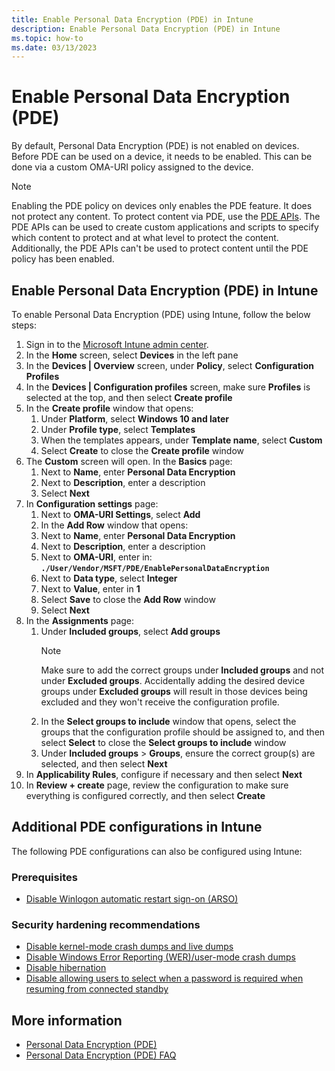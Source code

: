 ```yaml
---
title: Enable Personal Data Encryption (PDE) in Intune
description: Enable Personal Data Encryption (PDE) in Intune
ms.topic: how-to
ms.date: 03/13/2023
---
```


# Enable Personal Data Encryption (PDE)

By default, Personal Data Encryption (PDE) is not enabled on devices. Before PDE can be used on a device, it needs to be enabled.  This can be done via a custom OMA-URI policy assigned to the device.

> [!NOTE]
> Enabling the PDE policy on devices only enables the PDE feature. It does not protect any content. To protect content via PDE, use the [PDE APIs](/uwp/api/windows.security.dataprotection.userdataprotectionmanager). The PDE APIs can be used to create custom applications and scripts to specify which content to protect and at what level to protect the content. Additionally, the PDE APIs can't be used to protect content until the PDE policy has been enabled.

## Enable Personal Data Encryption (PDE) in Intune

To enable Personal Data Encryption (PDE) using Intune, follow the below steps:

1. Sign in to the [Microsoft Intune admin center](https://go.microsoft.com/fwlink/?linkid=2109431).
1. In the **Home** screen, select **Devices** in the left pane
1. In the **Devices | Overview** screen, under **Policy**, select **Configuration Profiles**
1. In the **Devices | Configuration profiles** screen, make sure **Profiles** is selected at the top, and then select **Create profile**
1. In the **Create profile** window that opens:
   1. Under **Platform**, select **Windows 10 and later**
   1. Under **Profile type**, select **Templates**
   1. When the templates appears, under **Template name**, select **Custom**
   1. Select **Create** to close the **Create profile** window
1. The **Custom** screen will open. In the **Basics** page:
   1. Next to **Name**, enter **Personal Data Encryption**
   1. Next to **Description**, enter a description
   1. Select **Next**
1. In **Configuration settings** page:
   1. Next to **OMA-URI Settings**, select **Add**
   1. In the **Add Row** window that opens:
     1. Next to **Name**, enter **Personal Data Encryption**
     1. Next to **Description**, enter a description
     1. Next to **OMA-URI**, enter in:
        **`./User/Vendor/MSFT/PDE/EnablePersonalDataEncryption`**
     1. Next to **Data type**, select **Integer**
     1. Next to **Value**, enter in **1**
     1. Select **Save** to close the **Add Row** window
   1. Select **Next**
1. In the **Assignments** page:
   1. Under **Included groups**, select **Add groups**
        > [!NOTE]
        > Make sure to add the correct groups under **Included groups** and not under **Excluded groups**. Accidentally adding the desired device groups under **Excluded groups** will result in those devices being excluded and they won't receive the configuration profile.
   1. In the **Select groups to include** window that opens, select the groups that the configuration profile should be assigned to, and then select **Select** to close the **Select groups to include** window
   1. Under **Included groups** > **Groups**, ensure the correct group(s) are selected, and then select **Next**
1. In **Applicability Rules**, configure if necessary and then select **Next**
1. In **Review + create** page, review the configuration to make sure everything is configured correctly, and then select **Create**

## Additional PDE configurations in Intune

The following PDE configurations can also be configured using Intune:

### Prerequisites

- [Disable Winlogon automatic restart sign-on (ARSO)](intune-disable-arso.md)

### Security hardening recommendations

- [Disable kernel-mode crash dumps and live dumps](intune-disable-memory-dumps.md)
- [Disable Windows Error Reporting (WER)/user-mode crash dumps](intune-disable-wer.md)
- [Disable hibernation](intune-disable-hibernation.md)
- [Disable allowing users to select when a password is required when resuming from connected standby](intune-disable-password-connected-standby.md)

## More information

- [Personal Data Encryption (PDE)](index.md)
- [Personal Data Encryption (PDE) FAQ](faq-pde.yml)

